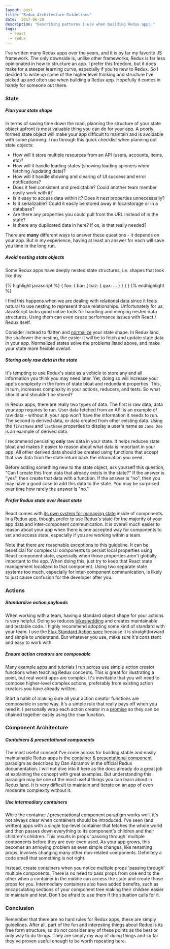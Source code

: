 ```yaml
---
layout: post
title: "Redux Architecture Guidelines"
date:  2017-06-20
description: "Describing patterns I use when building Redux apps."
tags:
  - react
  - redux
---
```


I've written many Redux apps over the years, and it is by far my favorite JS framework. The only downside is, unlike other frameworks, Redux is far less opinionated in how to structure an app. I prefer this freedom, but it does make for a steeper learning curve, especially if you're new to Redux.  So I decided to write up some of the higher level thinking and structure I've picked up and often use when building a Redux app. Hopefully it comes in handy for someone out there.

### State

##### Plan your state shape

In terms of saving time down the road, planning the structure of your state object upfront is most valuable thing you can do for your app. A poorly formed state object will make your app difficult to maintain and is avoidable with some planning. I run through this quick checklist when planning out state objects:

- How will it store multiple resources from an API (users, accounts, items, etc)?
- How will it handle loading states (showing loading spinners when fetching /updating data)?
- How will it handle showing and clearing of UI success and error notifications?
- Does it feel consistent and predictable? Could another team member easily work with it?
- Is it easy to access data within it? Does it nest properties unnecessarily?
- Is it serializable? Could it easily be stored away in localstorage or in a database?
- Are there any properties you could pull from the URL instead of in the state?
- Is there any duplicated data in here? If os, is that really needed?

There are **many** different ways to answer these questions - it depends on your app. But in my experience, having at least an answer for each will save you time in the long run.

##### Avoid nesting state objects

Some Redux apps have deeply nested state structures, i.e. shapes that look like this:

{% highlight javascript %}
{
  foo: {
    bar: {
      baz: {
        qux: ...
      }
    }
  }
}
{% endhighlight %}

I find this happens when we are dealing with relational data since it feels natural to use nesting to represent those relationships. Unfortunately for us, JavaScript lacks good native tools for handling and merging nested data structures. Using them can even cause performance issues with React / Redux itself.

Consider instead to flatten and [normalize](http://redux.js.org/docs/recipes/reducers/NormalizingStateShape.html) your state shape. In Redux land, the shallower the nesting, the easier it will be to fetch and update state data in your app. Normalized states solve the problems listed above, and make your state more flexible overall.

##### Storing only raw data in the state

It's tempting to use Redux's state as a vehicle to store any and all information you think you may need later. Yet, doing so will increase your app's complexity in the form of state bloat and redundant properties. This, in turn, increases complexity in your actions, reducers, and tests. So what should and shouldn't be stored?

In Redux apps, there are really two types of data. The first is raw data, data your app requires to run. User data fetched from an API is an example of raw data - without it, your app won't have the information it needs to run. The second is derived data, or data created from other existing data. Using the `firstName` and `lastName` properties to display a user's name as `Jane Doe` is an example of derived data.

I recommend persisting **only** raw data in your state. It helps reduces state bloat and makes it easier to reason about what data is important in your app. All other derived data should be created using functions that accept that raw data from the state return back the information you need.

Before adding something new to the state object, ask yourself this question, "Can I create this from data that already exists in the state?"  If the answer is "yes", then create that data with a function. If the answer is "no", then you may have a good case to add this data to the state.  You may be surprised over time how rarely the answer is "no."

##### Prefer Redux state over React state

React comes with [its own system for managing state](https://facebook.github.io/react/docs/react-component.html#state) inside of components. In a Redux app, though, prefer to use Redux's state for the majority of your app data and inter-component communication. It is overall much easier to reason about your app when there is one accepted way for components to set and access state, especially if you are working within a team.

Note that there are reasonable exceptions to this guideline. It can be beneficial for complex UI components to persist local properties using React component state, especially when those properties aren't globally important to the app. When doing this, just try to keep that React state management localized to that component. Using two separate state systems too much, especially for inter-component communication, is likely to just cause confusion for the developer after you.

### Actions

##### Standardize action payloads

When working with a team, having a standard object shape for your actions is very helpful. Doing so reduces [bikeshedding](http://bikeshed.org/) and creates maintainable and testable code. I highly recommend adopting some kind of standard with your team. I use the [Flux Standard Action spec](https://github.com/acdlite/flux-standard-action) because it is straightforward and simple to understand. But whatever you use, make sure it's consistent and easy to work with.

##### Ensure action creators are composable

Many example apps and tutorials I run across use simple action creator functions when teaching Redux concepts. This is great for illustrating a point, but real world apps are complex. It's inevitable that you will need to compose higher-level complex actions, preferably from existing action creators you have already written.

Start a habit of making sure all your action creator functions are composable in some way. It's a simple rule that really pays off when you need it. I personally wrap each action creator in a [promise](https://github.com/then/promise) so they can be chained together easily using the `then` function.

### Component Architecture

##### Containers & presentational components

The most useful concept I've come across for building stable and easily maintainable Redux apps is the [container & presentational component](http://redux.js.org/docs/basics/UsageWithReact.html#presentational-and-container-components) paradigm as described by Dan Abramov in the official Redux documentation. I will not dive into it here as the docs already do a great job at explaining the concept with great examples. But understanding this paradigm may be one of the most useful things you can learn about in Redux land.  It is very difficult to maintain and iterate on an app of even moderate complexity without it.

##### Use intermediary containers

While the container / presentational component paradigm works well, it's not always clear when containers should be introduced. I've seen (and written) apps with a single top-level container that fetches the whole world and then passes down everything to its component's children and their children's children. This results in props 'passing through' multiple components before they are ever even used. As your app grows, this becomes an annoying problem as even simple changes, like renaming props, involves changing many other non-related components. Definitely a code smell that something is not right.

Instead, create containers when you notice multiple props 'passing through' multiple components. There is no need to pass props from one end to the other when a container in the middle can access the state and create those props for you. Intermediary containers also have added benefits, such as encapsulating sections of your component tree making their children easier to maintain and test. Don't be afraid to use them if the situation calls for it.

### Conclusion

Remember that there are no hard rules for Redux apps, these are simply guidelines. After all, part of the fun and interesting things about Redux is its free form structure, so do not consider any of these points as the best or only way to do things. They are simply my way of doing things and so far they've proven useful enough to be worth repeating here.
